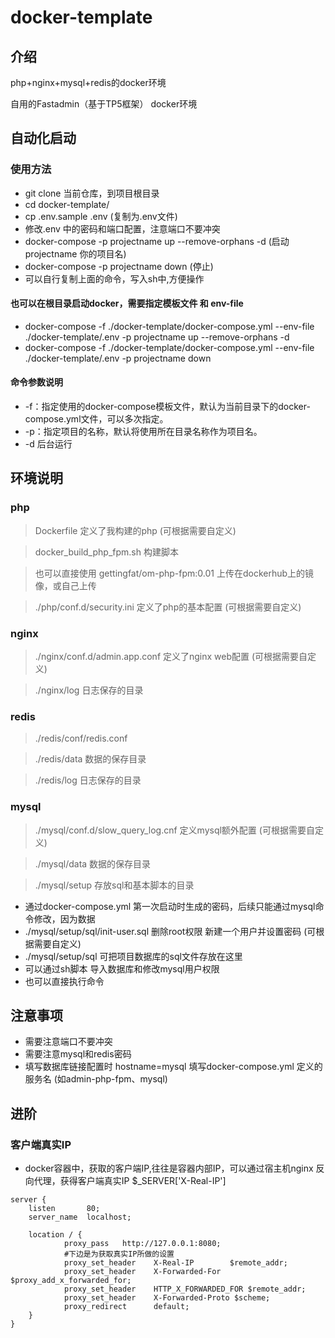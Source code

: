 # docker-template

## 介绍
php+nginx+mysql+redis的docker环境

自用的Fastadmin（基于TP5框架） docker环境


## 自动化启动

### 使用方法
- git clone 当前仓库，到项目根目录
- cd docker-template/
- cp .env.sample .env (复制为.env文件)
- 修改.env 中的密码和端口配置，注意端口不要冲突
- docker-compose -p projectname up --remove-orphans -d  (启动 projectname 你的项目名)
- docker-compose -p projectname down (停止)
- 可以自行复制上面的命令，写入sh中,方便操作

#### 也可以在根目录启动docker，需要指定模板文件 和 env-file
- docker-compose -f ./docker-template/docker-compose.yml --env-file ./docker-template/.env -p projectname up --remove-orphans -d
- docker-compose -f ./docker-template/docker-compose.yml --env-file ./docker-template/.env -p projectname down

#### 命令参数说明
- -f：指定使用的docker-compose模板文件，默认为当前目录下的docker-compose.yml文件，可以多次指定。
- -p：指定项目的名称，默认将使用所在目录名称作为项目名。
- -d 后台运行


## 环境说明

### php

> Dockerfile 定义了我构建的php (可根据需要自定义)

> docker_build_php_fpm.sh 构建脚本

> 也可以直接使用 gettingfat/om-php-fpm:0.01 上传在dockerhub上的镜像，或自己上传

> ./php/conf.d/security.ini 定义了php的基本配置 (可根据需要自定义)

### nginx

> ./nginx/conf.d/admin.app.conf 定义了nginx web配置 (可根据需要自定义)

> ./nginx/log 日志保存的目录

### redis

> ./redis/conf/redis.conf

> ./redis/data 数据的保存目录

> ./redis/log 日志保存的目录

### mysql

> ./mysql/conf.d/slow_query_log.cnf 定义mysql额外配置 (可根据需要自定义)

> ./mysql/data 数据的保存目录

> ./mysql/setup 存放sql和基本脚本的目录

+ 通过docker-compose.yml 第一次启动时生成的密码，后续只能通过mysql命令修改，因为数据
+ ./mysql/setup/sql/init-user.sql 删除root权限 新建一个用户并设置密码 (可根据需要自定义)
+ ./mysql/setup/sql 可把项目数据库的sql文件存放在这里
+ 可以通过sh脚本 导入数据库和修改mysql用户权限
+ 也可以直接执行命令

## 注意事项

- 需要注意端口不要冲突
- 需要注意mysql和redis密码
- 填写数据库链接配置时 hostname=mysql 填写docker-compose.yml 定义的服务名 (如admin-php-fpm、mysql)

## 进阶

### 客户端真实IP
- docker容器中，获取的客户端IP,往往是容器内部IP，可以通过宿主机nginx 反向代理，获得客户端真实IP $_SERVER['X-Real-IP']

```shell
server {
    listen       80;
    server_name  localhost;

    location / {
            proxy_pass   http://127.0.0.1:8080;
            #下边是为获取真实IP所做的设置
            proxy_set_header    X-Real-IP        $remote_addr;
            proxy_set_header    X-Forwarded-For  $proxy_add_x_forwarded_for;
            proxy_set_header    HTTP_X_FORWARDED_FOR $remote_addr;
            proxy_set_header    X-Forwarded-Proto $scheme;
            proxy_redirect      default;
    }
}
```
